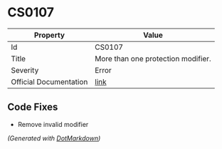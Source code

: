 # CS0107

| Property               | Value                                                             |
| ---------------------- | ----------------------------------------------------------------- |
| Id                     | CS0107                                                            |
| Title                  | More than one protection modifier\.                               |
| Severity               | Error                                                             |
| Official Documentation | [link](http://docs.microsoft.com/en-us/dotnet/csharp/misc/cs0107) |

## Code Fixes

* Remove invalid modifier

*\(Generated with [DotMarkdown](http://github.com/JosefPihrt/DotMarkdown)\)*